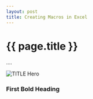 ```yaml
--- 
layout: post
title: Creating Macros in Excel
---
```


{{ page.title }}
================
<!--Available Meta Tags: Code, Design, Bookmarklet, Tutorial, Utility, Marketing -->
<p class="meta">....</p>

![TITLE Hero](/images/-TITLE-hero.jpg "...")

### First Bold Heading
